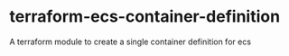 # terraform-ecs-container-definition
A terraform module to create a single container definition for ecs
